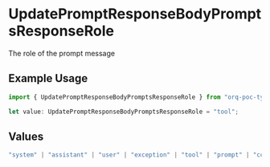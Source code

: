 # UpdatePromptResponseBodyPromptsResponseRole

The role of the prompt message

## Example Usage

```typescript
import { UpdatePromptResponseBodyPromptsResponseRole } from "orq-poc-typescript-multi-env-version/models/operations";

let value: UpdatePromptResponseBodyPromptsResponseRole = "tool";
```

## Values

```typescript
"system" | "assistant" | "user" | "exception" | "tool" | "prompt" | "correction" | "expected_output"
```